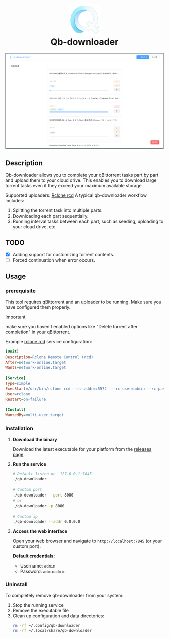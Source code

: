<div align="center">
<img src="img/icon.png" height="100"/>
<h1 style="margin-top: 0">Qb-downloader</h1>
<img src="img/home.png" />
</div>

## Description

Qb-downloader allows you to complete your qBittorrent tasks part by part and upload them to your cloud drive. This enables you to download large torrent tasks even if they exceed your maximum available storage.

Supported uploaders: [Rclone rcd](https://rclone.org/commands/rclone_rcd/)
A typical qb-downloader workflow includes:
1. Splitting the torrent task into multiple parts.
2. Downloading each part sequentially.
3. Running interval tasks between each part, such as seeding, uploading to your cloud drive, etc.

## TODO

- [x] Adding support for customizing torrent contents.
- [ ] Forced continuation when error occurs.

## Usage

### prerequisite

This tool requires qBittorrent and an uploader to be running. Make sure you have configured them properly.

> [!IMPORTANT]
> make sure you haven't enabled options like "Delete torrent after completion" in your qBittorrent.

Example [rclone rcd](https://rclone.org/commands/rclone_rcd/) service configuration:
```ini
[Unit]
Description=Rclone Remote Control (rcd)
After=network-online.target
Wants=network-online.target

[Service]
Type=simple
ExecStart=/usr/bin/rclone rcd --rc-addr=:5572  --rc-user=admin --rc-pass="password"
User=rclone
Restart=on-failure

[Install]
WantedBy=multi-user.target
```

### Installation

1. **Download the binary**
   
   Download the latest executable for your platform from the [releases page](https://github.com/uchouT/qb-downloader/releases).

2. **Run the service**
   ```bash
   # Default listen on `127.0.0.1:7845`
   ./qb-downloader
   
   # Custom port
   ./qb-downloader --port 8080
   # or
   ./qb-downloader -p 8080

   # Custom ip
   ./qb-downloader --addr 0.0.0.0
   ```

3. **Access the web interface**
   
   Open your web browser and navigate to `http://localhost:7845` (or your custom port).
   
   **Default credentials:**
   - Username: `admin`
   - Password: `adminadmin`

### Uninstall

To completely remove qb-downloader from your system:

1. Stop the running service
2. Remove the executable file
3. Clean up configuration and data directories:
   ```bash
   rm -rf ~/.config/qb-downloader
   rm -rf ~/.local/share/qb-downloader
   ```